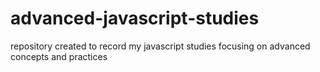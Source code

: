 # advanced-javascript-studies
repository created to record my javascript studies focusing on advanced concepts and practices
